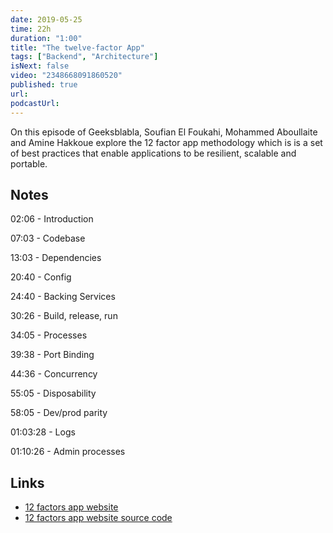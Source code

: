```yaml
---
date: 2019-05-25
time: 22h
duration: "1:00"
title: "The twelve-factor App"
tags: ["Backend", "Architecture"]
isNext: false
video: "2348668091860520"
published: true
url:
podcastUrl:
---
```


On this episode of Geeksblabla, Soufian El Foukahi, Mohammed Aboullaite and Amine Hakkoue explore the 12 factor app methodology which is is a set of best practices that enable applications to be resilient, scalable and portable.


## Notes

02:06 - Introduction

07:03 - Codebase

13:03 - Dependencies

20:40 - Config

24:40 - Backing Services

30:26 - Build, release, run

34:05 - Processes

39:38 - Port Binding

44:36 - Concurrency

55:05 - Disposability

58:05 - Dev/prod parity

01:03:28 - Logs

01:10:26 - Admin processes

 ## Links

- [12 factors app website](https://12factor.net/)
- [12 factors app website source code](https://github.com/heroku/12factor)
